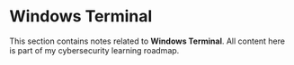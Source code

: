 # Windows Terminal

This section contains notes related to **Windows Terminal**.
All content here is part of my cybersecurity learning roadmap.
